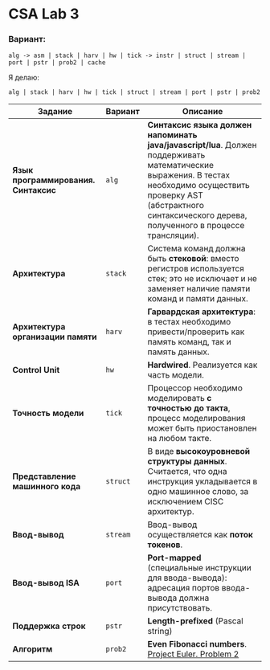 # CSA Lab 3

### Вариант:

`alg -> asm | stack | harv | hw | tick -> instr | struct | stream | port | pstr | prob2 | cache`

Я делаю:

`alg | stack | harv | hw | tick | struct | stream | port | pstr | prob2`

| Задание | Вариант | Описание |
| --- | --- | --- |
| **Язык программирования. Синтаксис** | `alg` | **Синтаксис языка должен напоминать java/javascript/lua**. Должен поддерживать математические выражения. В тестах необходимо осуществить проверку AST (абстрактного синтаксического дерева, полученного в процессе трансляции). |
| **Архитектура** | `stack` | Система команд должна быть **стековой**: вместо регистров используется стек; это не исключает и не заменяет наличие памяти команд и памяти данных. |
| **Архитектура организации памяти** | `harv` | **Гарвардская архитектура**: в тестах необходимо привести/проверить как память команд, так и память данных. |
| **Control Unit** | `hw` | **Hardwired**. Реализуется как часть модели. |
| **Точность модели** | `tick` | Процессор необходимо моделировать **с точностью до такта**, процесс моделирования может быть приостановлен на любом такте. |
| **Представление машинного кода** | `struct` | В виде **высокоуровневой структуры данных**. Считается, что одна инструкция укладывается в одно машинное слово, за исключением CISC архитектур. |
| **Ввод-вывод** | `stream` | Ввод-вывод осуществляется как **поток токенов**. |
| **Ввод-вывод ISA** | `port` | **Port-mapped** (специальные инструкции для ввода-вывода): адресация портов ввода-вывода должна присутствовать. |
| **Поддержка строк** | `pstr` | **Length-prefixed** (Pascal string) |
| **Алгоритм** | `prob2` | **Even Fibonacci numbers**. [Project Euler. Problem 2](https://projecteuler.net/problem=2) |
